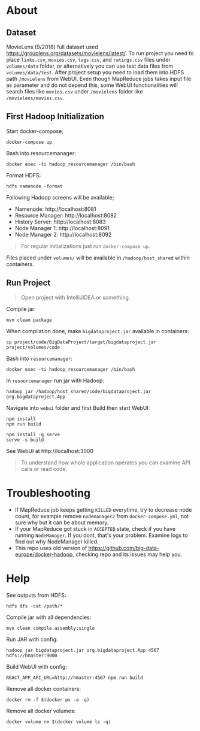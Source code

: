 # About

## Dataset
MovieLens (9/2018) full dataset used https://grouplens.org/datasets/movielens/latest/. To run project you need to place `links.csv`, `movies.csv`, `tags.csv`, and `ratings.csv` files under `volumes/data` folder, or alternatively you can use test data files from `volumes/data/test`. After project setup you need to load them into HDFS path `/movielens` from WebUI. Even though MapReduce jobs takes input file as parameter and do not depend this, some WebUI functionalities will search files like `movies.csv` under `/movielens` folder like `/movielens/movies.csv`.

## First Hadoop Initialization

Start docker-compose;
```
docker-compose up
```

Bash into resourcemanager:
```
docker exec -ti hadoop_resourcemanager /bin/bash
```

Format HDFS:
```
hdfs namenode -format
```

Following Hadoop screens will be available; 
- Namenode: http://localhost:8081
- Resource Manager: http://localhost:8082
- History Server: http://localhost:8083
- Node Manager 1: http://localhost:8091
- Node Manager 2: http://localhost:8092

> For regular initializations just run `docker-compose up`.

Files placed under `volumes/` will be available in `/hadoop/host_shared` within containers.

## Run Project

> Open project with IntelliJIDEA or something.

Compile jar:
```
mvn clean package 
```

When compilation done, make `bigdataproject.jar` available in containers:
```
cp project/code/BigDataProject/target/bigdataproject.jar project/volumes/code
```

Bash into `resourcemanager`:
```
docker exec -ti hadoop_resourcemanager /bin/bash
```

In `resourcemanager` run jar with Hadoop:
```
hadoop jar /hadoop/host_shared/code/bigdataproject.jar org.bigdataproject.App
```

Navigate into `webui` folder and first Build then start WebUI:
```
npm install
npm run build

npm install -g serve
serve -s build
```

See WebUI at http://localhost:3000

> To understand how whole application operates you can examine API calls or read code.

# Troubleshooting

- If MapReduce job keeps getting `KILLED` everytime, try to decrease node count, for example remove `nodemanager2` from `docker-compose.yml`, not sure why but it can be about memory.
- If your MapReduce got stuck in `ACCEPTED` state, check if you have running `NodeManager`. If you dont, that's your problem. Examine logs to find out why NodeManager killed.
- This repo uses old version of https://github.com/big-data-europe/docker-hadoop, checking repo and its issues may help you.

# Help

See outputs from HDFS:
```
hdfs dfs -cat /path/*
```

Compile jar with all dependencies:
```
mvn clean compile assembly:single 
```

Run JAR with config:
```
hadoop jar bigdataproject.jar org.bigdataproject.App 4567 hdfs://hmaster:9000
```

Build WebUI with config:
```
REACT_APP_API_URL=http://hmaster:4567 npm run build
```

Remove all docker containers:
```
docker rm -f $(docker ps -a -q)
```

Remove all docker volumes:
```
docker volume rm $(docker volume ls -q)
```